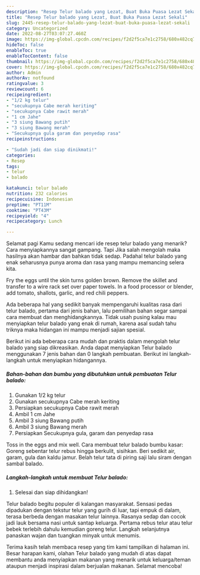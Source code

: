 ```yaml
---
description: "Resep Telur balado yang Lezat, Buat Buka Puasa Lezat Sekali"
title: "Resep Telur balado yang Lezat, Buat Buka Puasa Lezat Sekali"
slug: 2445-resep-telur-balado-yang-lezat-buat-buka-puasa-lezat-sekali
category: Uncategorized
date: 2022-08-27T03:07:27.460Z
image: https://img-global.cpcdn.com/recipes/f2d2f5ca7e1c2758/680x482cq70/telur-balado-foto-resep-utama.jpg
hideToc: false
enableToc: true
enableTocContent: false
thumbnail: https://img-global.cpcdn.com/recipes/f2d2f5ca7e1c2758/680x482cq70/telur-balado-foto-resep-utama.jpg
cover: https://img-global.cpcdn.com/recipes/f2d2f5ca7e1c2758/680x482cq70/telur-balado-foto-resep-utama.jpg
author: Admin
authorAv: notfound
ratingvalue: 3
reviewcount: 6
recipeingredient:
- "1/2 kg telur"
- "secukupnya Cabe merah keriting"
- "secukupnya Cabe rawit merah"
- "1 cm Jahe"
- "3 siung Bawang putih"
- "3 siung Bawang merah"
- "Secukupnya gula garam dan penyedap rasa"
recipeinstructions:

- "Sudah jadi dan siap dinikmati!"
categories:
- Resep
tags:
- telur
- balado

katakunci: telur balado 
nutrition: 232 calories
recipecuisine: Indonesian
preptime: "PT11M"
cooktime: "PT43M"
recipeyield: "4"
recipecategory: Lunch

---
```



Selamat pagi Kamu sedang mencari ide resep telur balado yang menarik? Cara menyiapkannya sangat gampang. Tapi Jika salah mengolah maka hasilnya akan hambar dan bahkan tidak sedap. Padahal telur balado yang enak seharusnya punya aroma dan rasa yang mampu memancing selera kita.


Fry the eggs until the skin turns golden brown. Remove the skillet and transfer to a wire rack set over paper towels. In a food processor or blender, add tomato, shallots, garlic, and red chili peppers.

Ada beberapa hal yang sedikit banyak mempengaruhi kualitas rasa dari telur balado, pertama dari jenis bahan, lalu pemilihan bahan segar sampai cara membuat dan menghidangkannya. Tidak usah pusing kalau mau menyiapkan telur balado yang enak di rumah, karena asal sudah tahu triknya maka hidangan ini mampu menjadi sajian spesial.


Berikut ini ada beberapa cara mudah dan praktis dalam mengolah telur balado yang siap dikreasikan. Anda dapat menyiapkan Telur balado menggunakan 7 jenis bahan dan 0 langkah pembuatan. Berikut ini langkah-langkah untuk menyiapkan hidangannya.

<!--inarticleads1-->

##### Bahan-bahan dan bumbu yang dibutuhkan untuk pembuatan Telur balado:

1. Gunakan 1/2 kg telur
1. Gunakan secukupnya Cabe merah keriting
1. Persiapkan secukupnya Cabe rawit merah
1. Ambil 1 cm Jahe
1. Ambil 3 siung Bawang putih
1. Ambil 3 siung Bawang merah
1. Persiapkan Secukupnya gula, garam dan penyedap rasa


Toss in the eggs and mix well. Cara membuat telur balado bumbu kasar: Goreng sebentar telur rebus hingga berkulit, sisihkan. Beri sedikit air, garam, gula dan kaldu jamur. Belah telur tata di piring saji lalu siram dengan sambal balado. 

<!--inarticleads2-->

##### Langkah-langkah untuk membuat Telur balado:


1. Selesai dan siap dihidangkan!

Telur balado begitu populer di kalangan masyarakat. Sensasi pedas dipadukan dengan tekstur telur yang gurih di luar, tapi empuk di dalam, terasa berbeda dengan masakan telur lainnya. Rasanya sedap dan cocok jadi lauk bersama nasi untuk santap keluarga. Pertama rebus telur atau telur bebek terlebih dahulu kemudian goreng telur. Langkah selanjutnya panaskan wajan dan tuangkan minyak untuk menumis. 

Terima kasih telah membaca resep yang tim kami tampilkan di halaman ini. Besar harapan kami, olahan Telur balado yang mudah di atas dapat membantu anda menyiapkan makanan yang menarik untuk keluarga/teman ataupun menjadi inspirasi dalam berjualan makanan. Selamat mencoba!
